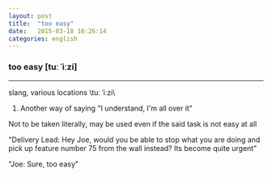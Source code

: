 ```yaml
---
layout: post
title:  "too easy"
date:   2015-03-18 10:26:14 
categories: english
---
```

### too easy [tuː ˈiːzi] 
-----------
slang, various locations \tuː ˈiːzi\

1. Another way of saying "I understand, I'm all over it" 

Not to be taken literally, may be used even if the said task is not easy at all


"Delivery Lead: Hey Joe, would you be able to stop what you are doing and pick up feature number 75 from the wall instead? Its become quite urgent"

"Joe: Sure, too easy"

